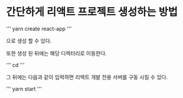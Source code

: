 

# 간단하게 리액트 프로젝트 생성하는 방법

'''
yarn create react-app <project-name>
'''

으로 생성 할 수 있다.

또한 생성 된 뒤에는 해당 디렉터리로 이동한다.

'''
cd <project-name>
'''

그 뒤에는 다음과 같이 입력하면 리액트 개발 전용 서버를 구동 시킬 수 있다.

'''
yarn start
'''

